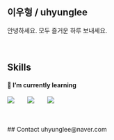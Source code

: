 ## 이우형 / uhyunglee
안녕하세요. 모두 즐거운 하루 보내세요.
<br />
<br />
<br />
## Skills
#### 🌱 I’m currently learning 
<div style="display:flex;gap:30px;flex-wrap:wrap;">
    <img src="https://img.shields.io/badge/Java-007396?style=for-the-badge&logo=Java&logoColor=white">
    <img src="https://img.shields.io/badge/Spring-6DB33F.svg?&style=for-the-badge&logo=Spring&logoColor=white">
    <img src="https://img.shields.io/badge/js-F7DF1E?style=for-the-badge&logo=javascript&logoColor=black">
</div>
<br />
<br />
<br />
## Contact
uhyunglee@naver.com
<br />
<br />
<br />

